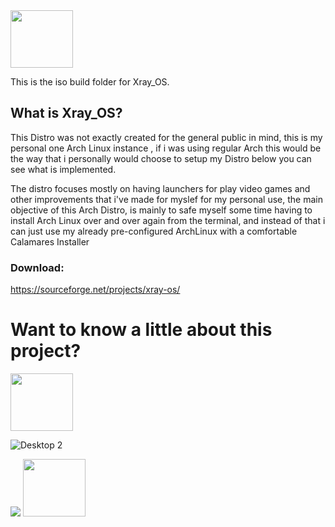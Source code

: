 <img src="https://images2.imgbox.com/79/d9/c0B6V9le_o.png" width="100" height="92">

This is the iso build folder for Xray_OS. 

## What is Xray_OS? 
This Distro was not exactly created for the general public in mind, this is my personal one Arch Linux instance , if i was using regular Arch this would be the way that i personally would choose to setup my Distro below you can see what is implemented.

The distro focuses mostly on having launchers for play video games and other improvements that i've made for myslef for my personal use, the main objective of this Arch Distro, is mainly to safe myself some time having to install Arch Linux over and over again from the terminal, and instead of that i can just use my already pre-configured ArchLinux with a comfortable Calamares Installer

### Download: 
https://sourceforge.net/projects/xray-os/


# Want to know a little about this project?
<img src="https://images2.imgbox.com/79/d9/c0B6V9le_o.png" width="100" height="92">

![Desktop 2](https://github.com/Xray-OS/xray_os/assets/143856402/847105ac-5e33-4e80-b2b8-ea10675a0429)

<img src="https://images2.imgbox.com/be/32/bvReWob9_o.png">

<img src="https://images2.imgbox.com/79/d9/c0B6V9le_o.png" width="100" height="92">
